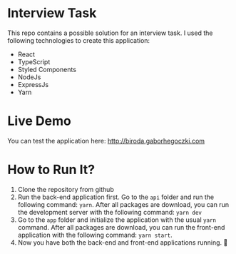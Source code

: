 # Interview Task

This repo contains a possible solution for an interview task. I used the following technologies to create this application:

- React
- TypeScript
- Styled Components
- NodeJs
- ExpressJs
- Yarn

# Live Demo

You can test the application here: http://biroda.gaborhegoczki.com

# How to Run It?

1. Clone the repository from github
2. Run the back-end application first. Go to the `api` folder and run the following command:
   `yarn`.
   After all packages are download, you can run the development server with the following command: `yarn dev`
3. Go to the `app` folder and initialize the application with the usual `yarn` command. After all packages are download, you can run the front-end application with the following command:
   `yarn start`.
4. Now you have both the back-end and front-end applications running. :rocket:
